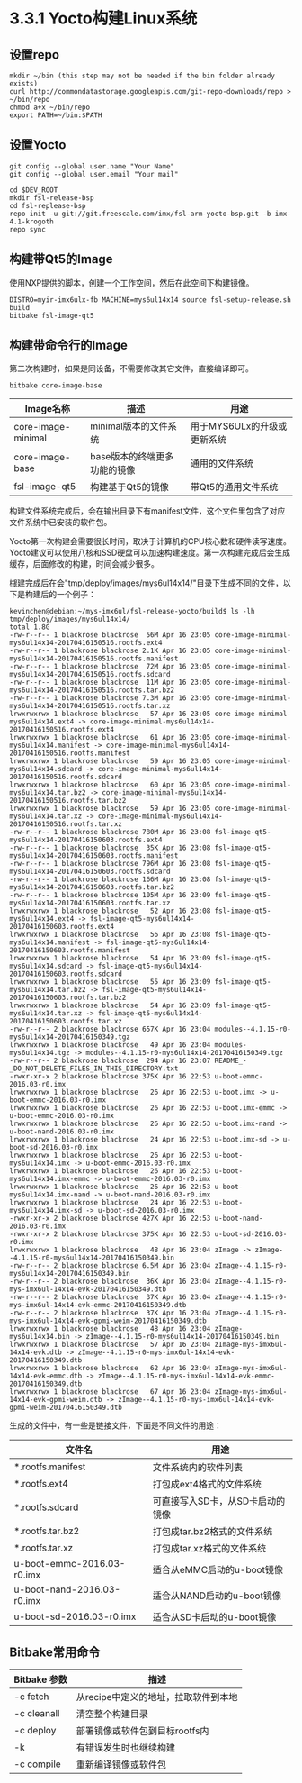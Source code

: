 # 3.3.1 Yocto构建Linux系统

## 设置repo

```
mkdir ~/bin (this step may not be needed if the bin folder already exists)
curl http://commondatastorage.googleapis.com/git-repo-downloads/repo > ~/bin/repo
chmod a+x ~/bin/repo
export PATH=~/bin:$PATH
```

## 设置Yocto

```
git config --global user.name "Your Name"
git config --global user.email "Your mail"
```

```
cd $DEV_ROOT
mkdir fsl-release-bsp
cd fsl-replease-bsp
repo init -u git://git.freescale.com/imx/fsl-arm-yocto-bsp.git -b imx-4.1-krogoth
repo sync
```

## 构建带Qt5的Image
使用NXP提供的脚本，创建一个工作空间，然后在此空间下构建镜像。

```
DISTRO=myir-imx6ulx-fb MACHINE=mys6ul14x14 source fsl-setup-release.sh build
bitbake fsl-image-qt5
```

## 构建带命令行的Image
第二次构建时，如果是同设备，不需要修改其它文件，直接编译即可。

```
bitbake core-image-base
```

Image名称 | 描述 | 用途
---------- | ------ | -----------------
core-image-minimal | minimal版本的文件系统 | 用于MYS6ULx的升级或更新系统
core-image-base | base版本的终端更多功能的镜像 | 通用的文件系统
fsl-image-qt5 | 构建基于Qt5的镜像 | 带Qt5的通用文件系统

构建文件系统完成后，会在输出目录下有manifest文件，这个文件里包含了对应文件系统中已安装的软件包。

Yocto第一次构建会需要很长时间，取决于计算机的CPU核心数和硬件读写速度。Yocto建议可以使用八核和SSD硬盘可以加速构建速度。第一次构建完成后会生成缓存，后面修改的构建，时间会减少很多。

檭建完成后在会"tmp/deploy/images/mys6ul14x14/"目录下生成不同的文件，以下是构建后的一个例子：
```
kevinchen@debian:~/mys-imx6ul/fsl-release-yocto/build$ ls -lh tmp/deploy/images/mys6ul14x14/
total 1.8G
-rw-r--r-- 1 blackrose blackrose  56M Apr 16 23:05 core-image-minimal-mys6ul14x14-20170416150516.rootfs.ext4
-rw-r--r-- 1 blackrose blackrose 2.1K Apr 16 23:05 core-image-minimal-mys6ul14x14-20170416150516.rootfs.manifest
-rw-r--r-- 1 blackrose blackrose  72M Apr 16 23:05 core-image-minimal-mys6ul14x14-20170416150516.rootfs.sdcard
-rw-r--r-- 1 blackrose blackrose  11M Apr 16 23:05 core-image-minimal-mys6ul14x14-20170416150516.rootfs.tar.bz2
-rw-r--r-- 1 blackrose blackrose 7.3M Apr 16 23:05 core-image-minimal-mys6ul14x14-20170416150516.rootfs.tar.xz
lrwxrwxrwx 1 blackrose blackrose   57 Apr 16 23:05 core-image-minimal-mys6ul14x14.ext4 -> core-image-minimal-mys6ul14x14-20170416150516.rootfs.ext4
lrwxrwxrwx 1 blackrose blackrose   61 Apr 16 23:05 core-image-minimal-mys6ul14x14.manifest -> core-image-minimal-mys6ul14x14-20170416150516.rootfs.manifest
lrwxrwxrwx 1 blackrose blackrose   59 Apr 16 23:05 core-image-minimal-mys6ul14x14.sdcard -> core-image-minimal-mys6ul14x14-20170416150516.rootfs.sdcard
lrwxrwxrwx 1 blackrose blackrose   60 Apr 16 23:05 core-image-minimal-mys6ul14x14.tar.bz2 -> core-image-minimal-mys6ul14x14-20170416150516.rootfs.tar.bz2
lrwxrwxrwx 1 blackrose blackrose   59 Apr 16 23:05 core-image-minimal-mys6ul14x14.tar.xz -> core-image-minimal-mys6ul14x14-20170416150516.rootfs.tar.xz
-rw-r--r-- 1 blackrose blackrose 780M Apr 16 23:08 fsl-image-qt5-mys6ul14x14-20170416150603.rootfs.ext4
-rw-r--r-- 1 blackrose blackrose  35K Apr 16 23:08 fsl-image-qt5-mys6ul14x14-20170416150603.rootfs.manifest
-rw-r--r-- 1 blackrose blackrose 796M Apr 16 23:08 fsl-image-qt5-mys6ul14x14-20170416150603.rootfs.sdcard
-rw-r--r-- 1 blackrose blackrose 166M Apr 16 23:08 fsl-image-qt5-mys6ul14x14-20170416150603.rootfs.tar.bz2
-rw-r--r-- 1 blackrose blackrose 105M Apr 16 23:09 fsl-image-qt5-mys6ul14x14-20170416150603.rootfs.tar.xz
lrwxrwxrwx 1 blackrose blackrose   52 Apr 16 23:08 fsl-image-qt5-mys6ul14x14.ext4 -> fsl-image-qt5-mys6ul14x14-20170416150603.rootfs.ext4
lrwxrwxrwx 1 blackrose blackrose   56 Apr 16 23:08 fsl-image-qt5-mys6ul14x14.manifest -> fsl-image-qt5-mys6ul14x14-20170416150603.rootfs.manifest
lrwxrwxrwx 1 blackrose blackrose   54 Apr 16 23:09 fsl-image-qt5-mys6ul14x14.sdcard -> fsl-image-qt5-mys6ul14x14-20170416150603.rootfs.sdcard
lrwxrwxrwx 1 blackrose blackrose   55 Apr 16 23:09 fsl-image-qt5-mys6ul14x14.tar.bz2 -> fsl-image-qt5-mys6ul14x14-20170416150603.rootfs.tar.bz2
lrwxrwxrwx 1 blackrose blackrose   54 Apr 16 23:09 fsl-image-qt5-mys6ul14x14.tar.xz -> fsl-image-qt5-mys6ul14x14-20170416150603.rootfs.tar.xz
-rw-r--r-- 2 blackrose blackrose 657K Apr 16 23:04 modules--4.1.15-r0-mys6ul14x14-20170416150349.tgz
lrwxrwxrwx 1 blackrose blackrose   49 Apr 16 23:04 modules-mys6ul14x14.tgz -> modules--4.1.15-r0-mys6ul14x14-20170416150349.tgz
-rw-r--r-- 2 blackrose blackrose  294 Apr 16 23:07 README_-_DO_NOT_DELETE_FILES_IN_THIS_DIRECTORY.txt
-rwxr-xr-x 2 blackrose blackrose 375K Apr 16 22:53 u-boot-emmc-2016.03-r0.imx
lrwxrwxrwx 1 blackrose blackrose   26 Apr 16 22:53 u-boot.imx -> u-boot-emmc-2016.03-r0.imx
lrwxrwxrwx 1 blackrose blackrose   26 Apr 16 22:53 u-boot.imx-emmc -> u-boot-emmc-2016.03-r0.imx
lrwxrwxrwx 1 blackrose blackrose   26 Apr 16 22:53 u-boot.imx-nand -> u-boot-nand-2016.03-r0.imx
lrwxrwxrwx 1 blackrose blackrose   24 Apr 16 22:53 u-boot.imx-sd -> u-boot-sd-2016.03-r0.imx
lrwxrwxrwx 1 blackrose blackrose   26 Apr 16 22:53 u-boot-mys6ul14x14.imx -> u-boot-emmc-2016.03-r0.imx
lrwxrwxrwx 1 blackrose blackrose   26 Apr 16 22:53 u-boot-mys6ul14x14.imx-emmc -> u-boot-emmc-2016.03-r0.imx
lrwxrwxrwx 1 blackrose blackrose   26 Apr 16 22:53 u-boot-mys6ul14x14.imx-nand -> u-boot-nand-2016.03-r0.imx
lrwxrwxrwx 1 blackrose blackrose   24 Apr 16 22:53 u-boot-mys6ul14x14.imx-sd -> u-boot-sd-2016.03-r0.imx
-rwxr-xr-x 2 blackrose blackrose 427K Apr 16 22:53 u-boot-nand-2016.03-r0.imx
-rwxr-xr-x 2 blackrose blackrose 375K Apr 16 22:53 u-boot-sd-2016.03-r0.imx
lrwxrwxrwx 1 blackrose blackrose   48 Apr 16 23:04 zImage -> zImage--4.1.15-r0-mys6ul14x14-20170416150349.bin
-rw-r--r-- 2 blackrose blackrose 6.5M Apr 16 23:04 zImage--4.1.15-r0-mys6ul14x14-20170416150349.bin
-rw-r--r-- 2 blackrose blackrose  36K Apr 16 23:04 zImage--4.1.15-r0-mys-imx6ul-14x14-evk-20170416150349.dtb
-rw-r--r-- 2 blackrose blackrose  37K Apr 16 23:04 zImage--4.1.15-r0-mys-imx6ul-14x14-evk-emmc-20170416150349.dtb
-rw-r--r-- 2 blackrose blackrose  37K Apr 16 23:04 zImage--4.1.15-r0-mys-imx6ul-14x14-evk-gpmi-weim-20170416150349.dtb
lrwxrwxrwx 1 blackrose blackrose   48 Apr 16 23:04 zImage-mys6ul14x14.bin -> zImage--4.1.15-r0-mys6ul14x14-20170416150349.bin
lrwxrwxrwx 1 blackrose blackrose   57 Apr 16 23:04 zImage-mys-imx6ul-14x14-evk.dtb -> zImage--4.1.15-r0-mys-imx6ul-14x14-evk-20170416150349.dtb
lrwxrwxrwx 1 blackrose blackrose   62 Apr 16 23:04 zImage-mys-imx6ul-14x14-evk-emmc.dtb -> zImage--4.1.15-r0-mys-imx6ul-14x14-evk-emmc-20170416150349.dtb
lrwxrwxrwx 1 blackrose blackrose   67 Apr 16 23:04 zImage-mys-imx6ul-14x14-evk-gpmi-weim.dtb -> zImage--4.1.15-r0-mys-imx6ul-14x14-evk-gpmi-weim-20170416150349.dtb

```

生成的文件中，有一些是链接文件，下面是不同文件的用途：

文件名 | 用途
------ | ----
*.rootfs.manifest | 文件系统内的软件列表
*.rootfs.ext4 | 打包成ext4格式的文件系统
*.rootfs.sdcard | 可直接写入SD卡，从SD卡启动的镜像
*.rootfs.tar.bz2 | 打包成tar.bz2格式的文件系统
*.rootfs.tar.xz | 打包成tar.xz格式的文件系统
u-boot-emmc-2016.03-r0.imx | 适合从eMMC启动的u-boot镜像
u-boot-nand-2016.03-r0.imx | 适合从NAND启动的u-boot镜像
u-boot-sd-2016.03-r0.imx | 适合从SD卡启动的u-boot镜像

## Bitbake常用命令

Bitbake 参数 | 描述
------------ | ----
-c fetch | 从recipe中定义的地址，拉取软件到本地
-c cleanall | 清空整个构建目录
-c deploy | 部署镜像或软件包到目标rootfs内
-k | 有错误发生时也继续构建
-c compile | 重新编译镜像或软件包

